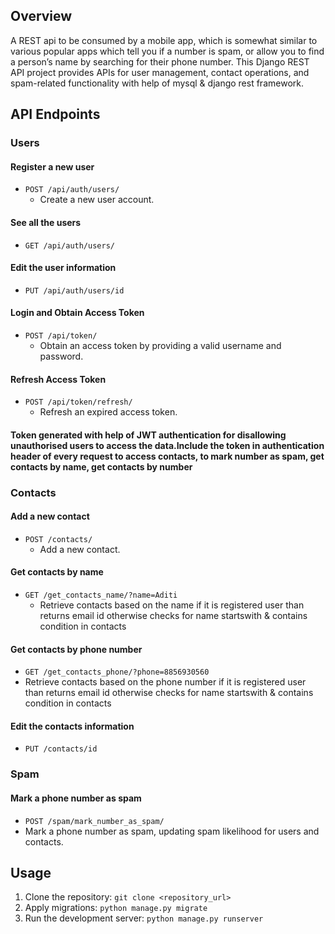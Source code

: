 ## Overview
A REST api to be consumed by a mobile app, which is somewhat similar to various popular apps which tell you if a number is spam, or allow you to find a person’s name by searching for their phone number.
This Django REST API project provides APIs for user management, contact operations, and spam-related functionality with help of mysql & django rest framework.

## API Endpoints

### Users
#### Register a new user
- `POST /api/auth/users/`
  - Create a new user account.

#### See all the users
- `GET /api/auth/users/`

#### Edit the user information
- `PUT /api/auth/users/id`

#### Login and Obtain Access Token
- `POST /api/token/`
  - Obtain an access token by providing a valid username and password.

#### Refresh Access Token
- `POST /api/token/refresh/`
  - Refresh an expired access token.

#### Token generated with help of JWT authentication for disallowing unauthorised users to access the data.Include the token in authentication header of every request to access contacts, to mark number as spam, get contacts by name, get contacts by number

### Contacts

#### Add a new contact
- `POST /contacts/`
  - Add a new contact.

#### Get contacts by name
- `GET /get_contacts_name/?name=Aditi`
  - Retrieve contacts based on the name if it is registered user than returns email id otherwise checks for name startswith & contains condition in contacts

#### Get contacts by phone number
- `GET /get_contacts_phone/?phone=8856930560`
- Retrieve contacts based on the phone number if it is registered user than returns email id otherwise checks for name startswith & contains condition in contacts

#### Edit the contacts information
- `PUT /contacts/id`


### Spam

#### Mark a phone number as spam
- `POST /spam/mark_number_as_spam/`
- Mark a phone number as spam, updating spam likelihood for users and contacts.

## Usage

1. Clone the repository: `git clone <repository_url>`
2. Apply migrations: `python manage.py migrate`
3. Run the development server: `python manage.py runserver`


